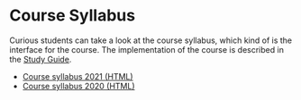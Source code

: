 <SetTitle title="Android Development" />

# Course Syllabus
Curious students can take a look at the course syllabus, which kind of is the interface for the course. The implementation of the course is described in the [Study Guide](./study-guide/).

* <a href="static-files/course-syllabus-2021.html" target="_blank">Course syllabus 2021 (HTML)</a>
* <a href="static-files/course-syllabus-2020.html" target="_blank">Course syllabus 2020 (HTML)</a>